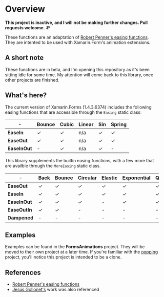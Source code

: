 # Overview

**This project is inactive, and I will not be making further changes. Pull requests welcome. :P**

These functions are an adaptation of [Robert Penner's easing functions](http://robertpenner.com/easing/). They are intented to be used with Xamarin.Form's animation extensions.


## A short note

These functions are in beta, and I'm opening this repository as it's been sitting idle for some time. My attention will come back to this library, once other projects are finished.


## What's here?

The current version of Xamarin.Forms (1.4.3.6374) includes the following easing functions that are accessible through the `Easing` static class:

| - | Bounce | Cubic | Linear | Sin | Spring |
| --- | --- | --- | --- | --- | --- |
| **EaseIn** | &#10003; | &#10003; | n/a | &#10003; | &#10003; |
| **EaseOut** | &#10003; | &#10003; | n/a | &#10003; | &#10003; |
| **EaseInOut** | - | &#10003; | n/a | &#10003; | - |


This library supplements the builtin easing functions, with a few more that are availble through the `MoreEasing` static class.

| - | Back | Bounce | Circular | Elastic | Exponential | Quad | Quartic | Quintic | Sin |
| --- | --- | --- | --- | --- | --- | --- | --- | --- | ---
| **EaseOut** | &#10003; | &#10003; | &#10003; | &#10003; | &#10003; | &#10003; | &#10003; | &#10003; | n/a |
| **EaseIn** | &#10003; | &#10003; | &#10003; | &#10003; | &#10003; | &#10003; | &#10003; | &#10003; | n/a |
| **EaseInOut** | &#10003; | &#10003; | &#10003; | - | &#10003; | &#10003; | &#10003; | &#10003; | n/a |
| **EaseOutIn** | &#10003; | &#10003; | - | - | - | - | - | - | n/a |
| **Dampened** | - | - | - | - | - | - | - | - | &#10003; |


## Examples

Examples can be found in the **FormsAnimations** project. They will be moved to their own project at a later time. If you're familiar with the [popping](https://github.com/schneiderandre/popping) project, you'll notice this project is intended to be a clone.

## References

* [Robert Penner's easing functions](http://robertpenner.com/easing/)
* [Jesús Gollonet's](https://github.com/jesusgollonet/processing-penner-easing) work was also referenced
